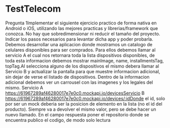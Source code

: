 # TestTelecom
Pregunta 1Implementar el siguiente ejercicio practico de forma nativa en Android o iOS, 
utilizando las mejores practicas y librerias/framework que conozca. No hay que sobredimensionar ni reducir el tamaño del proyecto. 
Indicar los pasos necesarios para levantar dicha app y poder probarla.
Debemos desarrollar una aplicacion donde mostramos un catalogo de celulares disponibles para ser comprados. 
Para ellos debemos llamar al servicio A el cual nos retornara toda la lista dispositivos disponibles, de toda esta informacion debemos mostrar mainImage, name, installmentsTag, topTag.Al selecciona alguno de los dispositivos el mismo debera llamar al Servicio B y actualizar la pantalla para que muestre informacion adicional, sin dejar de verse el listado de dispositivos. Dentro de la informacion adicional debemos ver un carrousel con las imagenes y los legales del mismo.
Servicio A  https://61967289af46280017e7e0c0.mockapi.io/devicesServicio 
         B  https://61967289af46280017e7e0c0.mockapi.io/devices/:idDonde 
         el id, solo por ser un mock deberia ser la posicion de elemento en la lista (no el id del producto). 
Siempre va a devolver el mismo valor, pero se debe hacer un nuevo llamado.
En el campo respuesta poner el repositorio donde se encuentra publico el codigo, de modo solo lectura
